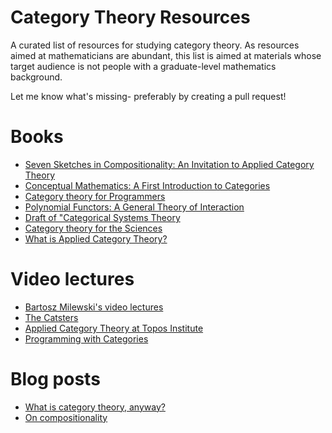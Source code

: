 # Category Theory Resources

A curated list of resources for studying category theory. As resources aimed at mathematicians are abundant, this list is aimed at materials whose target audience is not people with a graduate-level mathematics background. 

Let me know what's missing- preferably by creating a pull request!

# Books
* [Seven Sketches in Compositionality: An Invitation to Applied Category Theory](https://arxiv.org/abs/1803.05316)
* [Conceptual Mathematics: A First Introduction to Categories](https://s3.amazonaws.com/arena-attachments/325201/2ff932bf546d8985eb613fccf02b69c7.pdf)
* [Category theory for Programmers](https://github.com/hmemcpy/milewski-ctfp-pdf/)
* [Polynomial Functors: A General Theory of Interaction](https://topos.site/poly-book.pdf) 
* [Draft of "Categorical Systems Theory](http://davidjaz.com/Papers/DynamicalBook.pdf)
* [Category theory for the Sciences](https://mitpress.mit.edu/books/category-theory-sciences)
* [What is Applied Category Theory?](https://arxiv.org/abs/1809.05923)

# Video lectures
* [Bartosz Milewski's video lectures](https://www.youtube.com/watch?v=I8LbkfSSR58&list=PLbgaMIhjbmEnaH_LTkxLI7FMa2HsnawM_)
* [The Catsters](https://www.youtube.com/user/TheCatsters)
* [Applied Category Theory at Topos Institute](https://www.youtube.com/watch?v=UusLtx9fIjs&list=PLhgq-BqyZ7i5lOqOqqRiS0U5SwTmPpHQ5)
* [Programming with Categories](https://www.youtube.com/watch?v=NUBEB9QlNCM)

# Blog posts
* [What is category theory, anyway?](https://www.math3ma.com/blog/what-is-category-theory-anyway)
* [On compositionality](https://julesh.com/2017/04/22/on-compositionality/)
